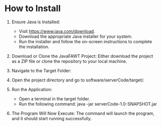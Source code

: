 # How to Install

1. Ensure Java is Installed:

    * Visit https://www.java.com/download.
    * Download the appropriate Java installer for your system.
    * Run the installer and follow the on-screen instructions to complete the installation.

2. Download or Clone the JavaFAWT Project: Either download the project as a ZIP file or clone the repository to your local machine.

3. Navigate to the Target Folder:

4. Open the project directory and go to software/serverCode/target/.

5. Run the Application:
    * Open a terminal in the target folder.
    * Run the following command: java -jar serverCode-1.0-SNAPSHOT.jar

6. The Program Will Now Execute: The command will launch the program, and it should start running successfully.